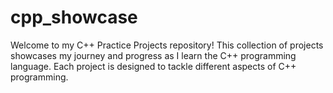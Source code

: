 # cpp_showcase
Welcome to my C++ Practice Projects repository! This collection of projects showcases my journey and progress as I learn the C++ programming language. Each project is designed to tackle different aspects of C++ programming.
